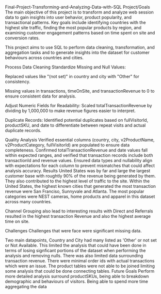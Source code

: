 Final-Project-Transforming-and-Analyzing-Data-with-SQL
Project/Goals
The main objective of this project is to transform and analyze web session data to gain insights into user behavior, product popularity, and transactional patterns. Key goals include identifying countries with the highest site traffic, finding the most popular products by region, and examining customer engagement patterns based on time spent on site and conversion rates.

This project aims to use SQL to perform data cleaning, transformation, and aggregation tasks and to generate insights into the dataset for customer behaviours across countries and cities.

Process
Data Cleaning
Standardize Missing and Null Values:

Replaced values like "(not set)" in country and city with "Other" for consistency.

Missing values in transactions, timeOnSite, and transactionRevenue to 0 to ensure consistent data for analysis.

Adjust Numeric Fields for Readability: Scaled totalTransactionRevenue by dividing by 1,000,000 to make revenue figures easier to interpret.

Duplicate Records: Identified potential duplicates based on fullVisitorId, productSKU, and date to differentiate between repeat visits and actual duplicate records.

Quality Analysis
Verified essential columns (country, city, v2ProductName, v2ProductCategory, fullVisitorId) are populated to ensure data completeness.
Confirmed totalTransactionRevenue and date values fall within expected ranges, and verified that transaction records include both transactionId and revenue values.
Ensured data types and nullability align with expectations for each column to prevent mismatches that could affect analysis accuracy.
Results
United States was by far and large the largest customer base with roughtly 90% of the revenue being generated by them. They also contributed to the highest level of traffic to the site. Within the United States, the highest known cities that generated the most transaction revenue were San Franciso, Sunnyvale and Atlanta. The most popular categories were NEST cameras, home products and apparel in this dataset across many countries.

Channel Grouping also lead to interesting results with Direct and Referrals resulted in the highest transaction Revenue and also the highest average time on site.

Challenges
Challenges that were face were significant missing data.

Two main datapoints, Country and City had many listed as 'Other' or not set or Not Available. This limited the analysis that could have been done in terms of losing signficant portions of the dataset when performing the analysis and removing nulls.
There was also limited data surrounding transaction revenue. There were minimal order ids with actual transactions which were an issue. The product tables were not able to be joined limiting some analysis that could be done connecting tables.
Future Goals
Perform more detailed analysis surround productSKUs, being able to breakdown demographic and behaviours of visitors. Being able to spend more time aggregating the data
